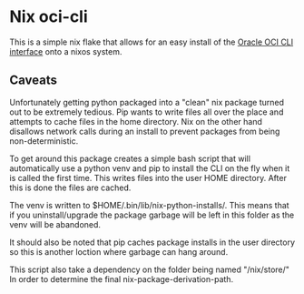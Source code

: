 # Nix oci-cli

This is a simple nix flake that allows for an easy install of the [Oracle OCI CLI interface](https://github.com/oracle/oci-cli) onto a nixos system.

## Caveats
Unfortunately getting python packaged into a "clean" nix package turned out to be extremely tedious. Pip wants to write files all over the place and attempts to cache files in the home directory. Nix on the other hand disallows network calls during an install to prevent packages from being non-deterministic.

To get around this package creates a simple bash script that will automatically use a python venv and pip to install the CLI on the fly when it is called the first time. This writes files into the user HOME directory. After this is done the files are cached.

The venv is written to $HOME/.bin/lib/nix-python-installs/<nix-package-derivation-path>. This means that if you uninstall/upgrade the package garbage will be left in this folder as the venv will be abandoned.

It should also be noted that pip caches package installs in the user directory so this is another loction where garbage can hang around.

This script also take a dependency on the folder being named "/nix/store/<derivation-name>" In order to determine the final nix-package-derivation-path.

